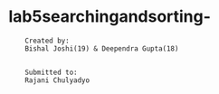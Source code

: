 # lab5searchingandsorting-


		Created by:
		Bishal Joshi(19) & Deependra Gupta(18)


		Submitted to:
		Rajani Chulyadyo